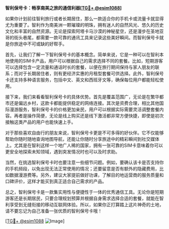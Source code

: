 **智利保号卡：畅享南美之旅的通信利器[[TG💪+ @esim1088](https://t.me/s/esim1088)]**

如果你计划前往智利旅行或者长期居住，那么一款适合你的手机卡或流量卡就显得尤为重要了。智利作为南美洲一颗璀璨的明珠，拥有迷人的自然风光、悠久的历史文化和丰富的自然资源。无论是探索阿塔卡马沙漠的神秘星空，还是漫步在圣地亚哥的街头巷尾，都需要一款可靠的通讯工具来记录这些美好瞬间。而智利保号卡就是你旅途中不可或缺的好帮手。

首先，让我们了解一下智利保号卡的基本概念。简单来说，它是一种可以在智利本地使用的SIM卡产品，用户可以根据自己的需求选择不同的套餐。比如，短期游客可以选择包含一定流量和通话时长的套餐，以便在旅行期间保持与家人朋友的联系；而对于长期居住者，则有更经济实惠的月租型套餐可供选择。此外，智利保号卡还支持多种语言服务，包括中文、英文和西班牙文等，确保每位用户都能轻松使用。

接下来，我们来看看智利保号卡的具体优势。首先是覆盖范围广，无论是在繁华都市还是偏远乡村，这款卡都能提供稳定的网络连接。其次是资费合理，相比其他国际漫游服务，智利保号卡的价格更加亲民，用户可以根据实际需要灵活调整套餐内容。再者是操作简便，无论是线上购买还是线下激活都非常方便快捷，即使是初次接触这类产品的用户也能快速上手。

对于那些喜欢自由行的朋友来说，智利保号卡更是不可多得的好伙伴。它不仅能够帮助你随时随地查询地图导航，还能让你随时分享旅途中的精彩瞬间到社交媒体上。尤其是在智利这样一个地广人稀的国家，拥有一张可靠的SIM卡意味着你可以更安全地探索未知领域，遇到突发情况时也可以及时求助。

当然，在挑选智利保号卡时也要注意一些细节问题。例如，要确认该卡是否支持你的手机频段，以免出现无法正常使用的情况；还要留意是否有额外的隐藏费用，比如数据漫游费等。另外，建议大家提前做好功课，了解目的地运营商的服务质量和口碑评价，这样才能买到真正适合自己需求的产品。

总之，智利保号卡是一款集实用性与便捷性于一体的优秀通信工具。无论你是短期游客还是长期居民，只要合理规划预算并根据自身需求选择合适的套餐，就能在智利享受到无缝衔接的移动互联网体验。所以，如果你正打算踏上这片神奇的土地，请不要忘记为自己准备一张优质的智利保号卡哦！

[[TG💪+ @esim1088](https://t.me/s/esim1088) ![Image](https://i.postimg.cc/4NQfJmqS/Snipaste-2025-05-13-00-14-12.png)]